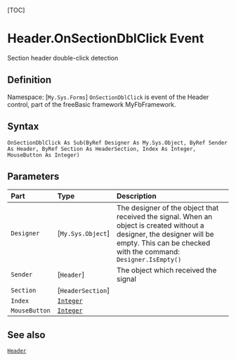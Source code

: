 [TOC]
# Header.OnSectionDblClick Event
Section header double-click detection
## Definition
Namespace: [`My.Sys.Forms`]
`OnSectionDblClick` is event of the Header control, part of the freeBasic framework MyFbFramework.
## Syntax
```freeBasic
OnSectionDblClick As Sub(ByRef Designer As My.Sys.Object, ByRef Sender As Header, ByRef Section As HeaderSection, Index As Integer, MouseButton As Integer)
```

## Parameters

|Part|Type|Description|
| :------------ | :------------ | :------------ |
|`Designer`|[`My.Sys.Object`]|The designer of the object that received the signal. When an object is created without a designer, the designer will be empty. This can be checked with the command: `Designer.IsEmpty()`|
|`Sender`|[`Header`]|The object which received the signal|
|`Section`|[`HeaderSection`]||
|`Index`|[`Integer`]("https://www.freebasic.net/wiki/KeyPgInteger")||
|`MouseButton`|[`Integer`]("https://www.freebasic.net/wiki/KeyPgInteger")||

## See also
[`Header`](Header.md)
